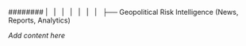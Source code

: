 ######## |   |   |   |   |   |   |   ├── Geopolitical Risk Intelligence (News, Reports, Analytics)

*Add content here*
